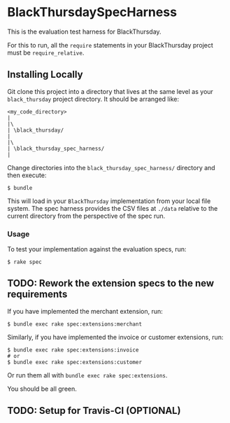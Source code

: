 # BlackThursdaySpecHarness

This is the evaluation test harness for BlackThursday.

For this to run, all the `require` statements in your BlackThursday project must be `require_relative`.

## Installing Locally

Git clone this project into a directory that lives at the same level as your `black_thursday` project directory. It should be arranged like:

    <my_code_directory>
    |
    |\
    | \black_thursday/
    |
    |\
    | \black_thursday_spec_harness/
    |

Change directories into the `black_thursday_spec_harness/` directory and then execute:

    $ bundle

This will load in your `BlackThursday` implementation from your local file system. The spec harness provides the CSV files at `./data` relative to the current directory from the perspective of the spec run.

### Usage

To test your implementation against the evaluation specs, run:

    $ rake spec

## TODO: Rework the extension specs to the new requirements

If you have implemented the merchant extension, run:

    $ bundle exec rake spec:extensions:merchant

Similarly, if you have implemented the invoice or customer extensions, run:

    $ bundle exec rake spec:extensions:invoice
    # or
    $ bundle exec rake spec:extensions:customer

Or run them all with `bundle exec rake spec:extensions`.

You should be all green.

## TODO: Setup for Travis-CI (OPTIONAL)
